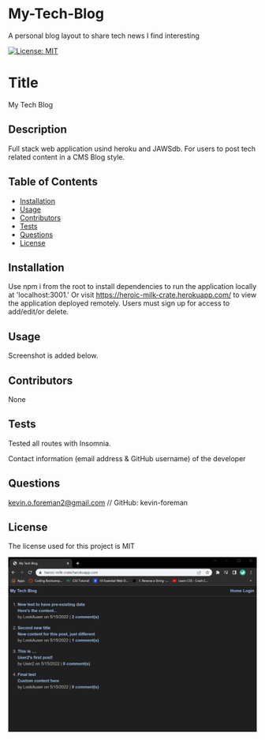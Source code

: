 # My-Tech-Blog
A personal blog layout to share tech news I find interesting


[![License: MIT](https://img.shields.io/badge/License-MIT-yellow.svg)](https://opensource.org/licenses/MIT)


# Title
My Tech Blog

## Description
Full stack web application usind heroku and JAWSdb. For users to post tech related content in a CMS Blog style.

## Table of Contents
* [Installation](#installation)
* [Usage](#usage)
* [Contributors](#contributors)
* [Tests](#tests)
* [Questions](#questions)
* [License](#license) 

## Installation
Use npm i from the root to install dependencies to run the application locally at 'localhost:3001.' Or visit https://heroic-milk-crate.herokuapp.com/ to view the application deployed remotely. Users must sign up for access to add/edit/or delete.

## Usage
Screenshot is added below.

## Contributors
None

## Tests
Tested all routes with Insomnia.

Contact information (email address & GitHub username) of the developer
## Questions
kevin.o.foreman2@gmail.com // GitHub: kevin-foreman

## License

The license used for this project is MIT

























![alt text](assets/images/screenshot.png)
